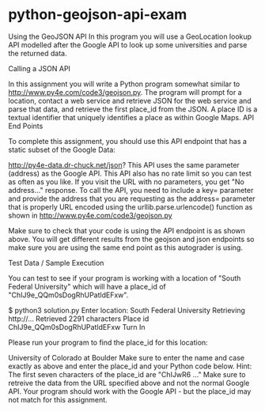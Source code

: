 # python-geojson-api-exam
Using the GeoJSON API In this program you will use a GeoLocation lookup API modelled after the Google API to look up some universities and parse the returned data.

Calling a JSON API

In this assignment you will write a Python program somewhat similar to http://www.py4e.com/code3/geojson.py. The program will prompt for a location, contact a web service and retrieve JSON for the web service and parse that data, and retrieve the first place_id from the JSON. A place ID is a textual identifier that uniquely identifies a place as within Google Maps.
API End Points

To complete this assignment, you should use this API endpoint that has a static subset of the Google Data:

http://py4e-data.dr-chuck.net/json?
This API uses the same parameter (address) as the Google API. This API also has no rate limit so you can test as often as you like. If you visit the URL with no parameters, you get "No address..." response.
To call the API, you need to include a key= parameter and provide the address that you are requesting as the address= parameter that is properly URL encoded using the urllib.parse.urlencode() function as shown in http://www.py4e.com/code3/geojson.py

Make sure to check that your code is using the API endpoint is as shown above. You will get different results from the geojson and json endpoints so make sure you are using the same end point as this autograder is using.

Test Data / Sample Execution

You can test to see if your program is working with a location of "South Federal University" which will have a place_id of "ChIJ9e_QQm0sDogRhUPatldEFxw".

$ python3 solution.py
Enter location: South Federal University
Retrieving http://...
Retrieved 2291 characters
Place id ChIJ9e_QQm0sDogRhUPatldEFxw
Turn In

Please run your program to find the place_id for this location:

University of Colorado at Boulder
Make sure to enter the name and case exactly as above and enter the place_id and your Python code below. Hint: The first seven characters of the place_id are "ChIJwR6 ..."
Make sure to retreive the data from the URL specified above and not the normal Google API. Your program should work with the Google API - but the place_id may not match for this assignment.
